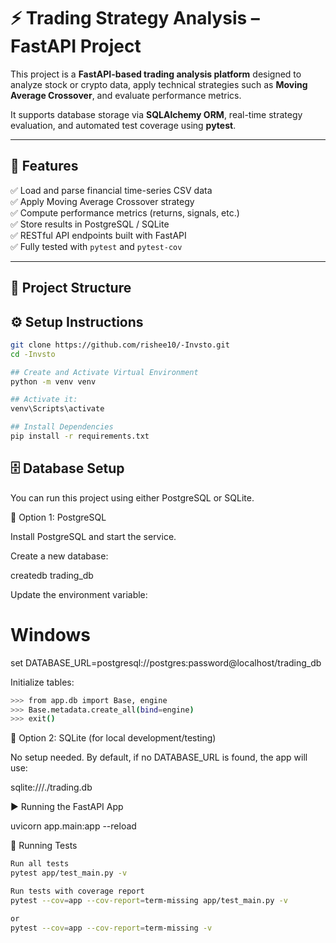 # ⚡ Trading Strategy Analysis – FastAPI Project

This project is a **FastAPI-based trading analysis platform** designed to analyze stock or crypto data, apply technical strategies such as **Moving Average Crossover**, and evaluate performance metrics.

It supports database storage via **SQLAlchemy ORM**, real-time strategy evaluation, and automated test coverage using **pytest**.

---

## 🚀 Features

✅ Load and parse financial time-series CSV data  
✅ Apply Moving Average Crossover strategy  
✅ Compute performance metrics (returns, signals, etc.)  
✅ Store results in PostgreSQL / SQLite  
✅ RESTful API endpoints built with FastAPI  
✅ Fully tested with `pytest` and `pytest-cov`  

---

## 🧩 Project Structure

## ⚙️ Setup Instructions



```bash
git clone https://github.com/rishee10/-Invsto.git
cd -Invsto

## Create and Activate Virtual Environment
python -m venv venv

## Activate it:
venv\Scripts\activate

## Install Dependencies
pip install -r requirements.txt

```

## 🗄️ Database Setup

You can run this project using either PostgreSQL or SQLite.

🔹 Option 1: PostgreSQL 

Install PostgreSQL and start the service.

Create a new database:

createdb trading_db


Update the environment variable:

# Windows
set DATABASE_URL=postgresql://postgres:password@localhost/trading_db


Initialize tables:

```bash
>>> from app.db import Base, engine
>>> Base.metadata.create_all(bind=engine)
>>> exit()
```

🔹 Option 2: SQLite (for local development/testing)

No setup needed.
By default, if no DATABASE_URL is found, the app will use:

sqlite:///./trading.db

▶️ Running the FastAPI App

uvicorn app.main:app --reload

🧪 Running Tests
```bash
Run all tests
pytest app/test_main.py -v

Run tests with coverage report
pytest --cov=app --cov-report=term-missing app/test_main.py -v

or
pytest --cov=app --cov-report=term-missing -v

```

